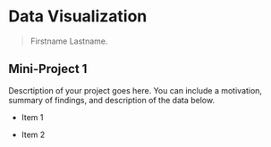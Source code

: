 # Data Visualization 

> Firstname Lastname. 

## Mini-Project 1

Descrtiption of your project goes here. 
You can include a motivation, summary of findings, and description of the data below.

- Item 1

- Item 2


